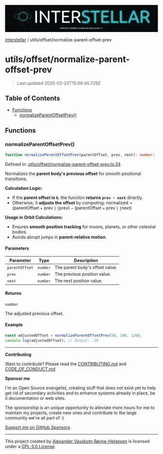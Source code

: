 <div><img alt="SPECCER logo" src="https://raw.githubusercontent.com/phun-ky/interstellar/main/public/interstellar-header.png" style="max-height:120px;"/></div>

[interstellar](../../README.md) / utils/offset/normalize-parent-offset-prev

# utils/offset/normalize-parent-offset-prev

> Last updated 2025-03-20T15:09:40.729Z

## Table of Contents

- [Functions](#functions)
  - [normalizeParentOffsetPrev()](#normalizeparentoffsetprev)

## Functions

### normalizeParentOffsetPrev()

```ts
function normalizeParentOffsetPrev(parentOffset, prev, next): number;
```

Defined in:
[utils/offset/normalize-parent-offset-prev.ts:24](https://github.com/phun-ky/interstellar/blob/main/src/utils/offset/normalize-parent-offset-prev.ts#L24)

Normalizes the **parent body's previous offset** for smooth positional
transitions.

**Calculation Logic:**

- If the **parent offset is `0`**, the function **returns `prev - next`**
  directly.
- Otherwise, it **adjusts the offset** by computing:
  $\text{normalized} = (\text{parentOffset} + \text{prev} \mid\mid \text{prev}) - (\text{parentOffset} + \text{prev} \mid\mid \text{next})$

**Usage in Orbit Calculations:**

- Ensures **smooth position tracking** for moons, planets, or other celestial
  bodies.
- Avoids abrupt jumps in **parent-relative motion**.

#### Parameters

| Parameter      | Type     | Description                     |
| -------------- | -------- | ------------------------------- |
| `parentOffset` | `number` | The parent body's offset value. |
| `prev`         | `number` | The previous position value.    |
| `next`         | `number` | The next position value.        |

#### Returns

`number`

The adjusted previous offset.

#### Example

```ts
const adjustedOffset = normalizeParentOffsetPrev(50, 100, 120);
console.log(adjustedOffset); // Output: -20
```

---

**Contributing**

Want to contribute? Please read the
[CONTRIBUTING.md](https://github.com/phun-ky/interstellar/blob/main/CONTRIBUTING.md)
and
[CODE_OF_CONDUCT.md](https://github.com/phun-ky/interstellar/blob/main/CODE_OF_CONDUCT.md)

**Sponsor me**

I'm an Open Source evangelist, creating stuff that does not exist yet to help
get rid of secondary activities and to enhance systems already in place, be it
documentation or web sites.

The sponsorship is an unique opportunity to alleviate more hours for me to
maintain my projects, create new ones and contribute to the large community
we're all part of :)

[Support me on GitHub Sponsors](https://github.com/sponsors/phun-ky).

---

This project created by [Alexander Vassbotn Røyne-Helgesen](http://phun-ky.net)
is licensed under a
[GPL-3.0 License](https://choosealicense.com/licenses/gpl-3.0/).
